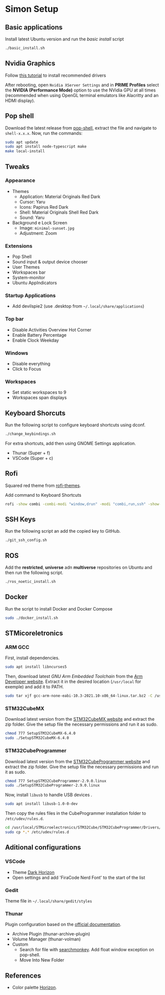 # Simon Setup

## Basic applications

Install latest Ubuntu version and run the *basic install* script

```bash
./basic_install.sh
```

## Nvidia Graphics

Follow [this tutorial](https://linuxconfig.org/how-to-install-the-nvidia-drivers-on-ubuntu-20-04-focal-fossa-linux) to install recommended drivers

After rebooting, open `Nvidia XServer Settings` and in **PRIME Profiles** select the **NVIDIA (Performance Mode)** option to use the NVidia GPU at all times (recommended when using OpenGL terminal emulators like Alacritty and an HDMI display).

## Pop shell

Download the latest release from [pop-shell](https://github.com/pop-os/shell), extract the file and navigate to `shell-x.x.x`. Now, run the commands:

```bash
sudo apt update
sudo apt install node-typescript make
make local-install
```

## Tweaks

### Appearance

- Themes
    - Application: Material Originals Red Dark
    - Cursor: Yaru
    - Icons: Papirus Red Dark
    - Shell: Material Originals Shell Red Dark
    - Sound: Yaru
- Background e Lock Screen
    - Image: `minimal-sunset.jpg`
    - Adjustment: Zoom

### Extensions

- Pop Shell
- Sound input & output device chooser
- User Themes
- Workspaces bar
- System-monitor
- Ubuntu AppIndicators

### Startup Applications

- Add devilspie2 (use .desktop from `~/.local/share/applications`)

### Top bar

- Disable Activities Overview Hot Corner
- Enable Battery Percentage
- Enable Clock Weekday

### Windows

- Disable everything
- Click to Focus

### Workspaces

- Set static workspaces to 9
- Workspaces span displays

## Keyboard Shorcuts

Run the following script to configure keyboard shortcuts using dconf.

```bash
./change_keybindings.sh
```

For extra shortcuts, add then using GNOME Settings application.

- Thunar (Super + f)
- VSCode (Super + c)

## Rofi

Squared red theme from [rofi-themes](https://github.com/ulises-jeremias/rofi-themes).

Add command to Keyboard Shortcuts

```bash
rofi -show combi -combi-modi "window,drun" -modi "combi,run,ssh" -show-icons
```

## SSH Keys

Run the following script an add the copied key to GitHub.

```bash
./git_ssh_config.sh
```

## ROS

Add the **restricted**, **universe** adn **multiverse** repositories on Ubuntu and then run the following script.

```bash
./ros_noetic_install.sh
```

## Docker

Run the script to install Docker and Docker Compose

```bash
sudo ./docker_install.sh
```

## STMicoreletronics

### ARM GCC

First, install dependencies.

```bash
sudo apt install libncurses5
```

Then, download latest *GNU Arm Embedded Toolchain* from the [Arm Developer website](https://developer.arm.com/tools-and-software/open-source-software/developer-tools/gnu-toolchain/gnu-rm/downloads). Extract it in the desired location (`/usr/local` for exemple) and add it to PATH.

```bash
sudo tar xjf gcc-arm-none-eabi-10.3-2021.10-x86_64-linux.tar.bz2 -C /usr/local
```

### STM32CubeMX

Download latest version from the [STM32CubeMX website](https://www.st.com/b/en/development-tools/stm32cubemx.html) and extract the zip folder. Give the setup file the necessary permissions and run it as sudo.

```bash
chmod 777 SetupSTM32CubeMX-6.4.0
sudo ./SetupSTM32CubeMX-6.4.0
```

### STM32CubeProgrammer

Download latest version from the [STM32CubeProgrammer website](https://www.st.com/en/development-tools/stm32cubeprog.html) and extract the zip folder. Give the setup file the necessary permissions and run it as sudo.

```bash
chmod 777 SetupSTM32CubeProgrammer-2.9.0.linux
sudo ./SetupSTM32CubeProgrammer-2.9.0.linux
```

Now, install `libusb` to handle USB devices .

```bash
sudo apt install libusb-1.0-0-dev
```

Then copy the rules files in the CubeProgrammer installation folder to `/etc/udev/rules.d`.

```bash
cd /usr/local/STMicroelectronics/STM32Cube/STM32CubeProgrammer/Drivers/rules/
sudo cp *.* /etc/udev/rules.d
```

## Aditional configurations

### VSCode

- Theme [Dark Horizon](https://github.com/mcagampan/dark-horizon)
- Open settings and add 'FiraCode Nerd Font' to the start of the list

### Gedit

Theme file in `~/.local/share/gedit/styles`

### Thunar

Plugin configuration based on the [official documentation](https://docs.xfce.org/xfce/thunar/start#thunar_plugins).
- Archive Plugin (thunar-archive-plugin)
- Volume Manager (thunar-volman)
- Custom
    - Search for file with [searchmonkey](https://askubuntu.com/questions/1085224/ubuntu-file-search-in-thunar). Add float window exception on pop-shell.
    - Move Into New Folder


## References

- Color palette [Horizon](https://horizontheme.netlify.app/).